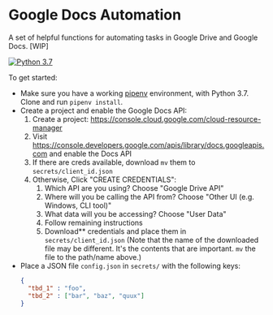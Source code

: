 # Google Docs Automation

A set of helpful functions for automating tasks in Google Drive and Google Docs. [WIP]

[![Python 3.7](https://img.shields.io/badge/python-3.7-blue.svg)](https://www.python.org/downloads/release/python-372/)

To get started:

* Make sure you have a working [pipenv](https://pipenv.readthedocs.io/en/latest/) environment, with Python 3.7. Clone and run `pipenv install`.
* Create a project and enable the Google Docs API:
  1. Create a project: https://console.cloud.google.com/cloud-resource-manager
  2. Visit https://console.developers.google.com/apis/library/docs.googleapis.com and enable the Docs API
  3. If there are creds available, download `mv` them to `secrets/client_id.json`
  4. Otherwise, Click "CREATE CREDENTIALS":
     1. Which API are you using? Choose "Google Drive API"
     2. Where will you be calling the API from? Choose "Other UI (e.g. Windows, CLI tool)"
     3. What data will you be accessing? Choose "User Data"
     4. Follow remaining instructions
     5. Download** credentials and place them in `secrets/client_id.json` (Note that the name of the downloaded file may be different. It's the contents that are important. `mv` the file to the path/name above.)
* Place a JSON file `config.json` in `secrets/` with the following keys:
    ```json
    {
      "tbd_1" : "foo",
      "tbd_2" : ["bar", "baz", "quux"]
    }
    ```
